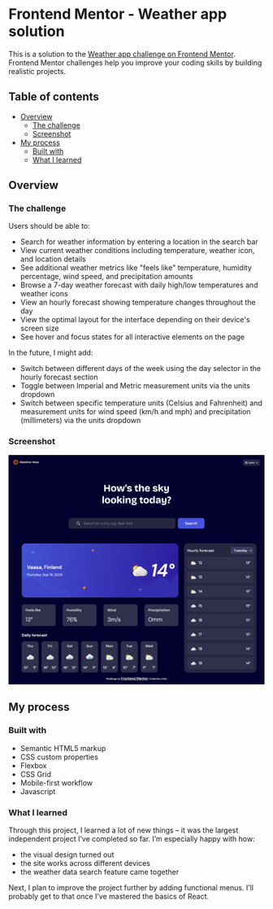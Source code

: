 # Frontend Mentor - Weather app solution

This is a solution to the [Weather app challenge on Frontend Mentor](https://www.frontendmentor.io/challenges/weather-app-K1FhddVm49). Frontend Mentor challenges help you improve your coding skills by building realistic projects. 

## Table of contents

- [Overview](#overview)
  - [The challenge](#the-challenge)
  - [Screenshot](#screenshot)
- [My process](#my-process)
  - [Built with](#built-with)
  - [What I learned](#what-i-learned)
  

## Overview

### The challenge

Users should be able to:

- Search for weather information by entering a location in the search bar
- View current weather conditions including temperature, weather icon, and location details
- See additional weather metrics like "feels like" temperature, humidity percentage, wind speed, and precipitation amounts
- Browse a 7-day weather forecast with daily high/low temperatures and weather icons
- View an hourly forecast showing temperature changes throughout the day
- View the optimal layout for the interface depending on their device's screen size
- See hover and focus states for all interactive elements on the page

In the future, I might add:
- Switch between different days of the week using the day selector in the hourly forecast section
- Toggle between Imperial and Metric measurement units via the units dropdown 
- Switch between specific temperature units (Celsius and Fahrenheit) and measurement units for wind speed (km/h and mph) and precipitation (millimeters) via the units dropdown

### Screenshot

![](./screenshot.png)

## My process

### Built with

- Semantic HTML5 markup
- CSS custom properties
- Flexbox
- CSS Grid
- Mobile-first workflow
- Javascript

### What I learned

Through this project, I learned a lot of new things – it was the largest independent project I’ve completed so far. I’m especially happy with how:

- the visual design turned out
- the site works across different devices
- the weather data search feature came together

Next, I plan to improve the project further by adding functional menus. I’ll probably get to that once I’ve mastered the basics of React.
